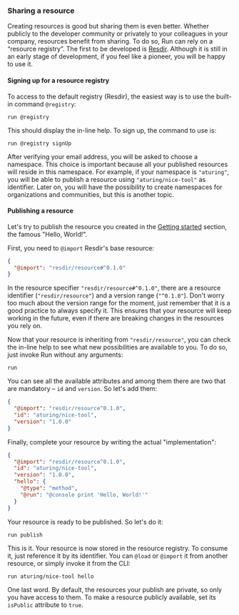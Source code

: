 ### Sharing a resource

Creating resources is good but sharing them is even better. Whether publicly to the developer community or privately to your colleagues in your company, resources benefit from sharing. To do so, Run can rely on a “resource registry”. The first to be developed is [Resdir](${RESDIR_WEBSITE_URL}). Although it is still in an early stage of development, if you feel like a pioneer, you will be happy to use it.

#### Signing up for a resource registry

To access to the default registry (Resdir), the easiest way is to use the built-in command `@registry`:

```shell
run @registry
```

This should display the in-line help. To sign up, the command to use is:

```shell
run @registry signUp
```

After verifying your email address, you will be asked to choose a namespace. This choice is important because all your published resources will reside in this namespace. For example, if your namespace is `"aturing"`, you will be able to publish a resource using `"aturing/nice-tool"` as identifier. Later on, you will have the possibility to create namespaces for organizations and communities, but this is another topic.

#### Publishing a resource

Let's try to publish the resource you created in the [Getting started](/docs/introduction/installation-and-hello-world) section, the famous "Hello, World!".

First, you need to `@import` Resdir's base resource:

```json
{
  "@import": "resdir/resource#^0.1.0"
}
```

In the resource specifier `"resdir/resource#^0.1.0"`, there are a resource identifier (`"resdir/resource"`) and a version range (`"^0.1.0"`). Don't worry too much about the version range for the moment, just remember that it is a good practice to always specify it. This ensures that your resource will keep working in the future, even if there are breaking changes in the resources you rely on.

Now that your resource is inheriting from `"resdir/resource"`, you can check the in-line help to see what new possibilities are available to you. To do so, just invoke Run without any arguments:

```shell
run
```

You can see all the available attributes and among them there are two that are mandatory – `id` and `version`. So let's add them:

```json
{
  "@import": "resdir/resource^0.1.0",
  "id": "aturing/nice-tool",
  "version": "1.0.0"
}
```

Finally, complete your resource by writing the actual "implementation":

```json
{
  "@import": "resdir/resource^0.1.0",
  "id": "aturing/nice-tool",
  "version": "1.0.0",
  "hello": {
    "@type": "method",
    "@run": "@console print 'Hello, World!'"
  }
}
```

Your resource is ready to be published. So let's do it:

```shell
run publish
```

This is it. Your resource is now stored in the resource registry. To consume it, just reference it by its identifier. You can `@load` or `@import` it from another resource, or simply invoke it from the CLI:

```shell
run aturing/nice-tool hello
```

One last word. By default, the resources your publish are private, so only you have access to them. To make a resource publicly available, set its `isPublic` attribute to `true`.
